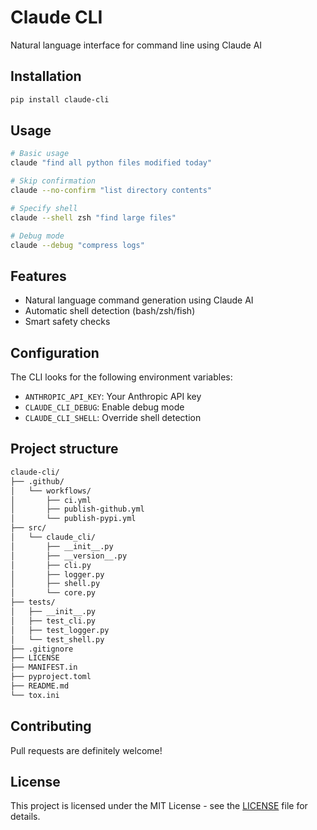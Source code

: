 # Claude CLI

Natural language interface for command line using Claude AI

## Installation

```bash
pip install claude-cli
```

## Usage

```bash
# Basic usage
claude "find all python files modified today"

# Skip confirmation
claude --no-confirm "list directory contents"

# Specify shell
claude --shell zsh "find large files"

# Debug mode
claude --debug "compress logs"
```

## Features

- Natural language command generation using Claude AI
- Automatic shell detection (bash/zsh/fish)
- Smart safety checks

## Configuration

The CLI looks for the following environment variables:

- `ANTHROPIC_API_KEY`: Your Anthropic API key
- `CLAUDE_CLI_DEBUG`: Enable debug mode
- `CLAUDE_CLI_SHELL`: Override shell detection

## Project structure

```bash
claude-cli/
├── .github/
│   └── workflows/
│       ├── ci.yml
│       ├── publish-github.yml
│       └── publish-pypi.yml
├── src/
│   └── claude_cli/
│       ├── __init__.py
│       ├── __version__.py
│       ├── cli.py
│       ├── logger.py
│       ├── shell.py
│       └── core.py
├── tests/
│   ├── __init__.py
│   ├── test_cli.py
│   ├── test_logger.py
│   └── test_shell.py
├── .gitignore
├── LICENSE
├── MANIFEST.in
├── pyproject.toml
├── README.md
└── tox.ini
```

## Contributing

Pull requests are definitely welcome!

## License

This project is licensed under the MIT License - see the [LICENSE](./LICENSE) file for details.
